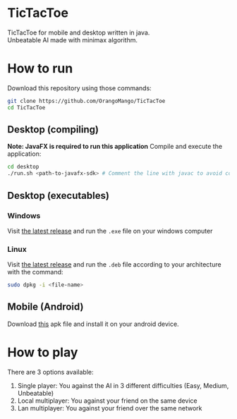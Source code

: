# TicTacToe
TicTacToe for mobile and desktop written in java.  
Unbeatable AI made with minimax algorithm.
# How to run
Download this repository using those commands:
```bash
git clone https://github.com/OrangoMango/TicTacToe
cd TicTacToe
```
## Desktop (compiling)
**Note: JavaFX is required to run this application**
Compile and execute the application:
```bash
cd desktop
./run.sh <path-to-javafx-sdk> # Comment the line with javac to avoid compiling
```
## Desktop (executables)
### Windows
Visit [the latest release](https://github.com/OrangoMango/TicTacToe/releases/lates) and run the `.exe` file on your windows computer
### Linux
Visit [the latest release](https://github.com/OrangoMango/TicTacToe/releases/lates) and run the `.deb` file according to your architecture with the command:
```bash
sudo dpkg -i <file-name>
```
## Mobile (Android)
Download [this](https://github.com/OrangoMango/TicTacToe/raw/main/mobile/tictactoe.apk) apk file and install it on your android device.
# How to play
There are 3 options available:
1. Single player: You against the AI in 3 different difficulties (Easy, Medium, Unbeatable)
2. Local multiplayer: You against your friend on the same device
3. Lan multiplayer: You against your friend over the same network
